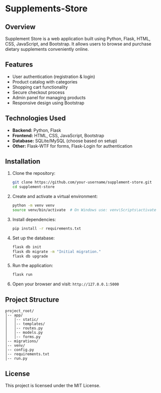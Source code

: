 # Supplements-Store

## Overview
Supplement Store is a web application built using Python, Flask, HTML, CSS, JavaScript, and Bootstrap. It allows users to browse and purchase dietary supplements conveniently online.

## Features
- User authentication (registration & login)
- Product catalog with categories
- Shopping cart functionality
- Secure checkout process
- Admin panel for managing products
- Responsive design using Bootstrap

## Technologies Used
- **Backend:** Python, Flask
- **Frontend:** HTML, CSS, JavaScript, Bootstrap
- **Database:** SQLite/MySQL (choose based on setup)
- **Other:** Flask-WTF for forms, Flask-Login for authentication

## Installation
1. Clone the repository:
   ```bash
   git clone https://github.com/your-username/supplement-store.git
   cd supplement-store
   ```
2. Create and activate a virtual environment:
   ```bash
   python -m venv venv
   source venv/bin/activate  # On Windows use: venv\Scripts\activate
   ```
3. Install dependencies:
   ```bash
   pip install -r requirements.txt
   ```
4. Set up the database:
   ```bash
   flask db init
   flask db migrate -m "Initial migration."
   flask db upgrade
   ```
5. Run the application:
   ```bash
   flask run
   ```
6. Open your browser and visit: `http://127.0.0.1:5000`

## Project Structure
```
project_root/
│-- app/
│   │-- static/
│   │-- templates/
│   │-- routes.py
│   │-- models.py
│   │-- forms.py
│-- migrations/
│-- venv/
│-- config.py
│-- requirements.txt
│-- run.py
```

## License
This project is licensed under the MIT License.
